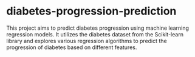 # diabetes-progression-prediction
This project aims to predict diabetes progression using machine learning regression models. It utilizes the diabetes dataset from the Scikit-learn library and explores various regression algorithms to predict the progression of diabetes based on different features.
